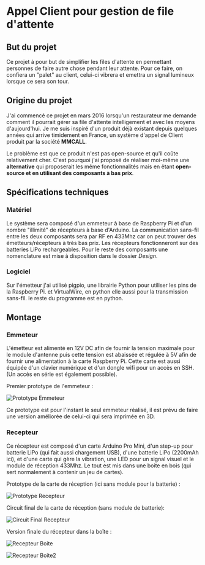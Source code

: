 # Appel Client pour gestion de file d'attente

## But du projet

Ce projet à pour but de simplifier les files d'attente en permettant personnes de faire autre chose pendant leur attente. Pour ce faire, on confiera un "palet" au client, celui-ci vibrera et emettra un signal lumineux lorsque ce sera son tour.

## Origine du projet

J'ai commencé ce projet en mars 2016 lorsqu'un restaurateur me demande comment il pourrait gérer sa file d'attente intelligement et avec les moyens d'aujourd'hui.
Je me suis inspiré d'un produit déjà existant depuis quelques années qui arrive timidement en France, un système d'appel de Client produit par la société **MMCALL**.

Le problème est que ce produit n'est pas open-source et qu'il coûte relativement cher. C'est pourquoi j'ai proposé de réaliser moi-même une **alternative** qui proposerait les même fonctionnalités mais en êtant **open-source et en utilisant des composants à bas prix**.

## Spécifications techniques

### Matériel

Le système sera composé d'un emmeteur à base de Raspberry Pi et d'un nombre "illimité" de récepteurs à base d'Arduino.
La communication sans-fil entre les deux composants sera par RF en 433Mhz car on peut trouver des émetteurs/récepteurs à très bas prix.
Les récepteurs fonctionneront sur des batteries LiPo rechargeables. Pour le reste des composants une nomenclature est mise à disposition dans le dossier _Design_.

### Logiciel

Sur l'émetteur j'ai utilisé pigpio, une librairie Python pour utiliser les pins de la Raspberry Pi. et VirtualWire, en python elle aussi pour la transmission sans-fil.
le reste du programme est en python.

## Montage

### Emmeteur
L'émetteur est alimenté en 12V DC afin de fournir la tension maximale pour le module d'antenne puis cette tension est abaissée et régulée à 5V afin de fournir une alimentation à la carte Raspberry Pi. Cette carte est aussi équipée d'un clavier numérique et d'un dongle wifi pour un accès en SSH. (Un accès en série est également possible).

Premier prototype de l'emmeteur :

![Prototype Emmeteur](Images/emit.png)

Ce prototype est pour l'instant le seul emmeteur réalisé, il est prévu de faire une version améliorée de celui-ci qui sera imprimée en 3D.

### Recepteur

Ce récepteur est composé d'un carte Arduino Pro Mini, d'un step-up pour batterie LiPo (qui fait aussi chargement USB), d'une batterie LiPo (2200mAh ici), et d'une carte qui gère la vibration, une LED pour un signal visuel et le module de réception 433Mhz. Le tout est mis dans une boite en bois (qui sert normalement à contenir un jeu de cartes).

Prototype de la carte de réception (ici sans module pour la batterie) :

![Prototype Recepteur](Images/recep.png)

Circuit final de la carte de réception (sans module de batterie):

![Circuit Final Recepteur](Images/recep_circuit.png)

Version finale du récepteur dans la boîte :

![Recepteur Boite](Images/recep_final.png)

![Recepteur Boite2](Images/recep_final2.png)
